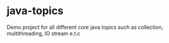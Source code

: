 # java-topics
Demo project for all different core java topics such as collection, multithreading, IO stream e.t.c
